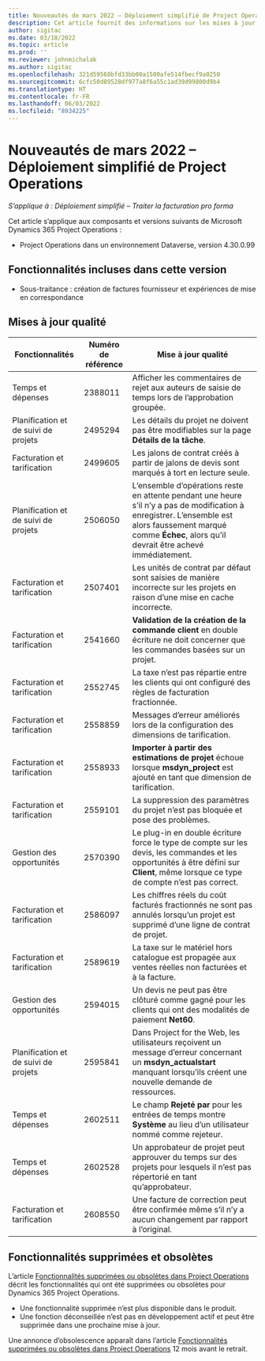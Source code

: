 ```yaml
---
title: Nouveautés de mars 2022 – Déploiement simplifié de Project Operations
description: Cet article fournit des informations sur les mises à jour de qualité disponibles dans la version de mars 2022 du déploiement simplifié de Project Operations.
author: sigitac
ms.date: 03/18/2022
ms.topic: article
ms.prod: ''
ms.reviewer: johnmichalak
ms.author: sigitac
ms.openlocfilehash: 321d59568bfd33bb00a1500afe514fbecf9a0250
ms.sourcegitcommit: 6cfc50d89528df977a8f6a55c1ad39d99800d9b4
ms.translationtype: HT
ms.contentlocale: fr-FR
ms.lasthandoff: 06/03/2022
ms.locfileid: "8934225"
---
```

# <a name="whats-new-march-2022---project-operations-lite-deployment"></a>Nouveautés de mars 2022 – Déploiement simplifié de Project Operations

_S’applique à : Déploiement simplifié – Traiter la facturation pro forma_

Cet article s’applique aux composants et versions suivants de Microsoft Dynamics 365 Project Operations :

- Project Operations dans un environnement Dataverse, version 4.30.0.99

## <a name="features-included-in-this-release"></a>Fonctionnalités incluses dans cette version

- Sous-traitance : création de factures fournisseur et expériences de mise en correspondance

## <a name="quality-updates"></a>Mises à jour qualité

| Fonctionnalités | Numéro de référence | Mise à jour qualité |
| --- | --- | --- |
| Temps et dépenses | 2388011 | Afficher les commentaires de rejet aux auteurs de saisie de temps lors de l’approbation groupée. |
| Planification et de suivi de projets | 2495294 | Les détails du projet ne doivent pas être modifiables sur la page **Détails de la tâche**. |
| Facturation et tarification | 2499605 | Les jalons de contrat créés à partir de jalons de devis sont marqués à tort en lecture seule. |
| Planification et de suivi de projets | 2506050 | L’ensemble d’opérations reste en attente pendant une heure s’il n’y a pas de modification à enregistrer. L’ensemble est alors faussement marqué comme **Échec**, alors qu’il devrait être achevé immédiatement. |
| Facturation et tarification | 2507401 | Les unités de contrat par défaut sont saisies de manière incorrecte sur les projets en raison d’une mise en cache incorrecte. |
| Facturation et tarification | 2541660 | **Validation de la création de la commande client** en double écriture ne doit concerner que les commandes basées sur un projet. |
| Facturation et tarification | 2552745 | La taxe n’est pas répartie entre les clients qui ont configuré des règles de facturation fractionnée. |
| Facturation et tarification | 2558859 | Messages d’erreur améliorés lors de la configuration des dimensions de tarification. |
| Facturation et tarification | 2558933 | **Importer à partir des estimations de projet** échoue lorsque **msdyn\_project** est ajouté en tant que dimension de tarification. |
| Facturation et tarification | 2559101 | La suppression des paramètres du projet n’est pas bloquée et pose des problèmes. |
| Gestion des opportunités | 2570390 | Le plug-in en double écriture force le type de compte sur les devis, les commandes et les opportunités à être défini sur **Client**, même lorsque ce type de compte n’est pas correct. |
| Facturation et tarification | 2586097 | Les chiffres réels du coût facturés fractionnés ne sont pas annulés lorsqu’un projet est supprimé d’une ligne de contrat de projet. |
| Facturation et tarification | 2589619 | La taxe sur le matériel hors catalogue est propagée aux ventes réelles non facturées et à la facture. |
| Gestion des opportunités | 2594015 | Un devis ne peut pas être clôturé comme gagné pour les clients qui ont des modalités de paiement **Net60**. |
| Planification et de suivi de projets | 2595841 | Dans Project for the Web, les utilisateurs reçoivent un message d’erreur concernant un **msdyn\_actualstart** manquant lorsqu’ils créent une nouvelle demande de ressources. |
| Temps et dépenses | 2602511 | Le champ **Rejeté par** pour les entrées de temps montre **Système** au lieu d’un utilisateur nommé comme rejeteur. |
| Temps et dépenses | 2602528 | Un approbateur de projet peut approuver du temps sur des projets pour lesquels il n’est pas répertorié en tant qu’approbateur. |
| Facturation et tarification | 2608550 | Une facture de correction peut être confirmée même s’il n’y a aucun changement par rapport à l’original. |

## <a name="removed-and-deprecated-features"></a>Fonctionnalités supprimées et obsolètes

L’article [Fonctionnalités supprimées ou obsolètes dans Project Operations](../../whats-new/removed-depreciated-features-project.md) décrit les fonctionnalités qui ont été supprimées ou obsolètes pour Dynamics 365 Project Operations.

- Une fonctionnalité supprimée n’est plus disponible dans le produit.
- Une fonction déconseillée n’est pas en développement actif et peut être supprimée dans une prochaine mise à jour.

Une annonce d’obsolescence apparaît dans l’article [Fonctionnalités supprimées ou obsolètes dans Project Operations](../../whats-new/removed-depreciated-features-project.md) 12 mois avant le retrait.
